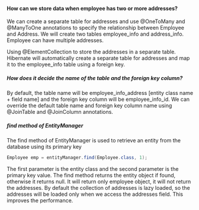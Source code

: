 #### How can we store data when employee has two or more addresses?

We can create a separate table for addresses and use @OneToMany and @ManyToOne annotations to specify the relationship
between Employee and Address.
We will create two tables employee_info and address_info. Employee can have multiple addresses.

Using @ElementCollection to store the addresses in a separate table.
Hibernate will automatically create a separate table for addresses and map it to the employee_info table using a foreign
key.

##### How does it decide the name of the table and the foreign key column?

By default, the table name will be employee_info_address [entity class name + field name] and the foreign key column
will be employee_info_id.
We can override the default table name and foreign key column name using @JoinTable and @JoinColumn annotations.

##### find method of EntityManager

The find method of EntityManager is used to retrieve an entity from the database using its primary key

```java
Employee emp = entityManager.find(Employee.class, 1);
```

The first parameter is the entity class and the second parameter is the primary key value.
The find method returns the entity object if found, otherwise it returns null.
It will return only employee object, it will not return the addresses.
By default the collection of addresses is lazy loaded, so the addresses will be loaded only when we access the addresses
field. This improves the performance.